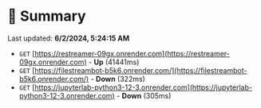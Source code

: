 # 📖 Summary
Last updated: **6/2/2024, 5:24:15 AM**

- `GET` [https://restreamer-09gx.onrender.com](https://restreamer-09gx.onrender.com) - **Up** (41441ms)
- `GET` [https://filestreambot-b5k6.onrender.com/](https://filestreambot-b5k6.onrender.com/) - **Down** (322ms)
- `GET` [https://jupyterlab-python3-12-3.onrender.com](https://jupyterlab-python3-12-3.onrender.com) - **Down** (305ms)
